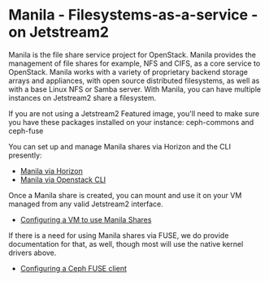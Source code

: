 # Manila - Filesystems-as-a-service - on Jetstream2

Manila is the file share service project for OpenStack. Manila provides the management of file shares for example, NFS and CIFS, as a core service to OpenStack. Manila works with a variety of proprietary backend storage arrays and appliances, with open source distributed filesystems, as well as with a base Linux NFS or Samba server.
With Manila, you can have multiple instances on Jetstream2 share a filesystem.

If you are not using a Jetstream2 Featured image, you'll need to make sure you have these packages installed on your instance: ceph-commons and ceph-fuse

You can set up and manage Manila shares via Horizon and the CLI presently:

 - [Manila via Horizon](../ui/horizon/manila.md)
 - [Manila via Openstack CLI](../ui/cli/manila.md)

Once a Manila share is created, you can mount and use it on your VM managed from any valid Jetstream2 interface.

- [Configuring a VM to use Manila Shares](manilaVM.md)

If there is a need for using Manila shares via FUSE, we do provide documentation for that, as well, though most will use the native kernel drivers above.

- [Configuring a Ceph FUSE client](manilaVM-FUSE.md)

